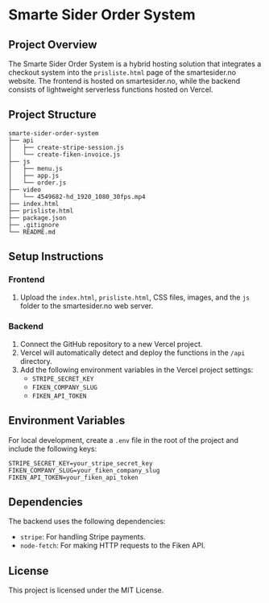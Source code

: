 # Smarte Sider Order System

## Project Overview
The Smarte Sider Order System is a hybrid hosting solution that integrates a checkout system into the `prisliste.html` page of the smartesider.no website. The frontend is hosted on smartesider.no, while the backend consists of lightweight serverless functions hosted on Vercel.

## Project Structure
```
smarte-sider-order-system
├── api
│   ├── create-stripe-session.js
│   └── create-fiken-invoice.js
├── js
│   ├── menu.js
│   ├── app.js
│   └── order.js
├── video
│   └── 4549682-hd_1920_1080_30fps.mp4
├── index.html
├── prisliste.html
├── package.json
├── .gitignore
└── README.md
```

## Setup Instructions

### Frontend
1. Upload the `index.html`, `prisliste.html`, CSS files, images, and the `js` folder to the smartesider.no web server.

### Backend
1. Connect the GitHub repository to a new Vercel project.
2. Vercel will automatically detect and deploy the functions in the `/api` directory.
3. Add the following environment variables in the Vercel project settings:
   - `STRIPE_SECRET_KEY`
   - `FIKEN_COMPANY_SLUG`
   - `FIKEN_API_TOKEN`

## Environment Variables
For local development, create a `.env` file in the root of the project and include the following keys:
```
STRIPE_SECRET_KEY=your_stripe_secret_key
FIKEN_COMPANY_SLUG=your_fiken_company_slug
FIKEN_API_TOKEN=your_fiken_api_token
```

## Dependencies
The backend uses the following dependencies:
- `stripe`: For handling Stripe payments.
- `node-fetch`: For making HTTP requests to the Fiken API.

## License
This project is licensed under the MIT License.
